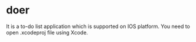 # doer
It is a to-do list application which is supported on IOS platform.
You need to open .xcodeproj file using Xcode.

